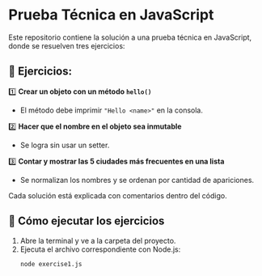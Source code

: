 # Prueba Técnica en JavaScript

Este repositorio contiene la solución a una prueba técnica en JavaScript, donde se resuelven tres ejercicios:

## 📌 Ejercicios:

1️⃣ **Crear un objeto con un método `hello()`**  
   - El método debe imprimir `"Hello <name>"` en la consola.  

2️⃣ **Hacer que el nombre en el objeto sea inmutable**  
   - Se logra sin usar un setter.  

3️⃣ **Contar y mostrar las 5 ciudades más frecuentes en una lista**  
   - Se normalizan los nombres y se ordenan por cantidad de apariciones.  

Cada solución está explicada con comentarios dentro del código.  

## 🚀 Cómo ejecutar los ejercicios  
1. Abre la terminal y ve a la carpeta del proyecto.  
2. Ejecuta el archivo correspondiente con Node.js:  
   ```bash
   node exercise1.js
